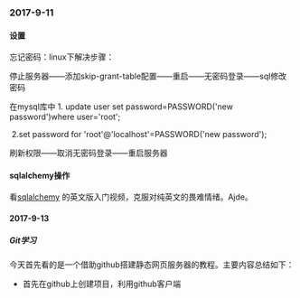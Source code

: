 ### 2017-9-11

#### 设置

忘记密码：linux下解决步骤：

停止服务器——添加skip-grant-table配置——重启——无密码登录——sql修改密码

在mysql库中 1. update user set password=PASSWORD('new password')where user='root';

​			2.set password for 'root'@'localhost'=PASSWORD('new password');

刷新权限——取消无密码登录——重启服务器

#### sqlalchemy操作

看[sqlalchemy](https://www.bilibili.com/video/av8738667/?from=search&seid=12065405772298657259) 的英文版入门视频，克服对纯英文的畏难情绪。Ajde。





#### 2017-9-13

##### Git学习

今天首先看的是一个借助github搭建静态网页服务器的教程。主要内容总结如下：

- 首先在github上创建项目，利用github客户端